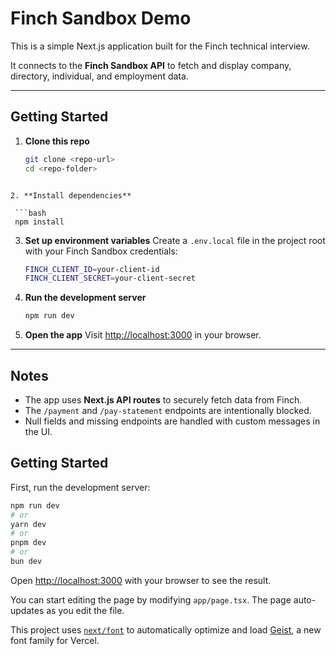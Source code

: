 # Finch Sandbox Demo

This is a simple Next.js application built for the Finch technical interview.  

It connects to the **Finch Sandbox API** to fetch and display company, directory, individual, and employment data.  

---

## Getting Started

1. **Clone this repo**
   ```bash
   git clone <repo-url>
   cd <repo-folder>
  ```

2. **Install dependencies**

   ```bash
   npm install
   ```

3. **Set up environment variables**
   Create a `.env.local` file in the project root with your Finch Sandbox credentials:

   ```bash
   FINCH_CLIENT_ID=your-client-id
   FINCH_CLIENT_SECRET=your-client-secret
   ```

4. **Run the development server**

   ```bash
   npm run dev
   ```

5. **Open the app**
   Visit [http://localhost:3000](http://localhost:3000) in your browser.

---

## Notes

* The app uses **Next.js API routes** to securely fetch data from Finch.
* The `/payment` and `/pay-statement` endpoints are intentionally blocked.
* Null fields and missing endpoints are handled with custom messages in the UI.




## Getting Started

First, run the development server:

```bash
npm run dev
# or
yarn dev
# or
pnpm dev
# or
bun dev
```

Open [http://localhost:3000](http://localhost:3000) with your browser to see the result.

You can start editing the page by modifying `app/page.tsx`. The page auto-updates as you edit the file.

This project uses [`next/font`](https://nextjs.org/docs/app/building-your-application/optimizing/fonts) to automatically optimize and load [Geist](https://vercel.com/font), a new font family for Vercel.



